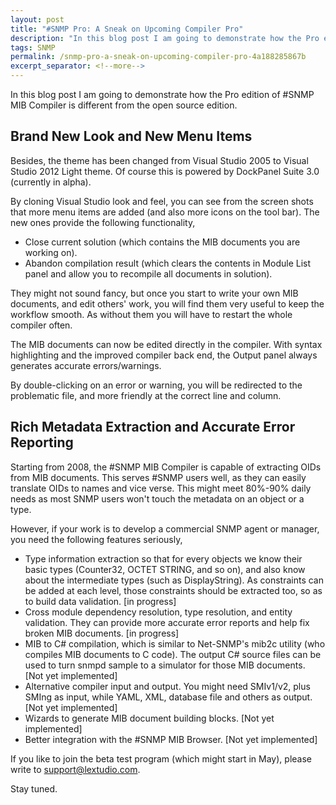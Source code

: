 ```yaml
---
layout: post
title: "#SNMP Pro: A Sneak on Upcoming Compiler Pro"
description: "In this blog post I am going to demonstrate how the Pro edition of #SNMP MIB Compiler is different from the open source edition."
tags: SNMP
permalink: /snmp-pro-a-sneak-on-upcoming-compiler-pro-4a188285867b
excerpt_separator: <!--more-->
---
```

In this blog post I am going to demonstrate how the Pro edition of #SNMP MIB Compiler is different from the open source edition.
<!--more-->

## Brand New Look and New Menu Items
Besides, the theme has been changed from Visual Studio 2005 to Visual Studio 2012 Light theme. Of course this is powered by DockPanel Suite 3.0 (currently in alpha).

By cloning Visual Studio look and feel, you can see from the screen shots that more menu items are added (and also more icons on the tool bar). The new ones provide the following functionality,

* Close current solution (which contains the MIB documents you are working on).
* Abandon compilation result (which clears the contents in Module List panel and allow you to recompile all documents in solution).

They might not sound fancy, but once you start to write your own MIB documents, and edit others' work, you will find them very useful to keep the workflow smooth. As without them you will have to restart the whole compiler often.

The MIB documents can now be edited directly in the compiler. With syntax highlighting and the improved compiler back end, the Output panel always generates accurate errors/warnings.

By double-clicking on an error or warning, you will be redirected to the problematic file, and more friendly at the correct line and column.

## Rich Metadata Extraction and Accurate Error Reporting
Starting from 2008, the #SNMP MIB Compiler is capable of extracting OIDs from MIB documents. This serves #SNMP users well, as they can easily translate OIDs to names and vice verse. This might meet 80%-90% daily needs as most SNMP users won't touch the metadata on an object or a type.

However, if your work is to develop a commercial SNMP agent or manager, you need the following features seriously,

* Type information extraction so that for every objects we know their basic types (Counter32, OCTET STRING, and so on), and also know about the intermediate types (such as DisplayString). As constraints can be added at each level, those constraints should be extracted too, so as to build data validation. [in progress]
* Cross module dependency resolution, type resolution, and entity validation. They can provide more accurate error reports and help fix broken MIB documents. [in progress]
* MIB to C# compilation, which is similar to Net-SNMP's mib2c utility (who compiles MIB documents to C code). The output C# source files can be used to turn snmpd sample to a simulator for those MIB documents. [Not yet implemented]
* Alternative compiler input and output. You might need SMIv1/v2, plus SMIng as input, while YAML, XML, database file and others as output. [Not yet implemented]
* Wizards to generate MIB document building blocks. [Not yet implemented]
* Better integration with the #SNMP MIB Browser. [Not yet implemented]

If you like to join the beta test program (which might start in May), please write to support@lextudio.com.

Stay tuned.
